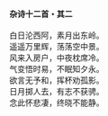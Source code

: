 #### 杂诗十二首・其二

白日沦西阿，素月出东岭。  
遥遥万里辉，荡荡空中景。  
风来入房户，中夜枕席冷。  
气变悟时易，不眠知夕永。  
欲言无予和，挥杯劝孤影。  
日月掷人去，有志不获骋。  
念此怀悲凄，终晓不能静。